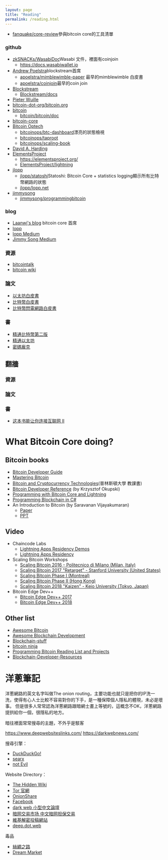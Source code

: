 ```yaml
---
layout: page
title: "Reading"
permalink: /reading.html
---
```


* [fanquake/core-review](https://github.com/fanquake/core-review)參與bitcoin core的工具清單
### github

* [zkSNACKs/WasabiDoc](https://github.com/zkSNACKs/WasabiDoc)Wasabi 文件，裡面有coinjoin
    * https://docs.wasabiwallet.io
* [Andrew Poelstra](https://github.com/apoelstra)blockstream首席
    * [apoelstra/mimblewimble-paper](https://github.com/apoelstra/mimblewimble-paper) 最早的mimblewimble 白皮書
    * [apoelstra/coinjoin](https://github.com/apoelstra/coinjoin)最早的coin join
* [Blockstream](https://github.com/Blockstream)
    * [Blockstream/docs](https://github.com/Blockstream/docs)
* [Pieter Wuille](https://github.com/sipa)
* [bitcoin-dot-org/bitcoin.org](https://github.com/bitcoin-dot-org/bitcoin.org)
* [bitcoin](https://github.com/bitcoin)
    * [bitcoin/bitcoin/doc](https://github.com/bitcoin/bitcoin/tree/master/doc)
* [bitcoin-core](https://github.com/bitcoin-core)
* [Bitcoin Optech](https://github.com/bitcoinops)
    * [bitcoinops/btc-dashboard](https://github.com/bitcoinops/btc-dashboard)漂亮的狀態檢視
    * [bitcoinops/taproot](https://github.com/bitcoinops/taproot)
    * [bitcoinops/scaling-book](https://github.com/bitcoinops/scaling-book)
* [David A. Harding](https://github.com/harding)
* [ElementsProject](https://github.com/ElementsProject)
    * https://elementsproject.org/
    * [ElementsProject/lightning](https://github.com/ElementsProject/lightning)
* [jlopp](https://github.com/jlopp) 
    * [jlopp/statoshi](https://github.com/jlopp/statoshi)Statoshi: Bitcoin Core + statistics logging顯示所有比特幣網路的狀態
    * [jlopp/lopp.net](https://lopp.net)
* [jimmysong](https://github.com/jimmysong)
    * [jimmysong/programmingbitcoin](https://github.com/jimmysong/programmingbitcoin)

### blog
* [Laanwj's blog](https://laanwj.github.io/) bitcoin core 首席
* [lopp](https://lopp.net)
* [lopp Medium](https://medium.com/@lopp)
* [Jimmy Song Medium](https://medium.com/@jimmysong)

### 資源
* [bitcointalk](https://bitcointalk.org/i)
* [bitcoin wiki](https://en.bitcoin.it/wiki/Main_Page)

### 論文
* [以太坊白皮書](https://github.com/cypherpunks-core/ethereum_whitepaper_zh)
* [比特幣白皮書](https://github.com/cypherpunks-core/bitcoin_whitepaper_zh)
* [比特幣閃電網路白皮書](https://github.com/cypherpunks-core/lightning_network_whitepaper_zh)

### 書
* [精通比特幣第二版](https://github.com/cypherpunks-core/bitcoinbook_2nd_zh)
* [精通以太坊](https://github.com/cypherpunks-core/ethereumbook_zh)
* [密碼龐克](https://github.com/cypherpunks-core/cyherpunksbook_zh)

## 翻牆


### 資源
### 論文
### 書
* [这本书能让你连接互联网 Ⅱ](https://hoodiearon.github.io/fq-book/#/)


# What Bitcoin Core doing?
## Bitcoin books
* [Bitcoin Developer Guide](https://bitcoin.org/en/developer-guide)
* [Mastering Bitcoin](https://github.com/bitcoinbook/bitcoinbook)
* [Bitcoin and Cryptocurrency Technologies](https://d28rh4a8wq0iu5.cloudfront.net/bitcointech/readings/princeton_bitcoin_book.pdf)(普林斯頓大學 教課書)
* [Bitcoin Developer Reference](https://github.com/minium/Bitcoin-Spec/blob/master/Bitcoin.pdf) (by Krzysztof Okupski)
* [Programming with Bitcoin Core and Lightning](https://github.com/ChristopherA/Learning-Bitcoin-from-the-Command-Line)
* [Programming Blockchain in C#](https://programmingblockchain.gitbook.io/programmingblockchain)
* An Introduction to Bitcoin (by Saravanan Vijayakumaran)
    * [Paper](https://www.ee.iitb.ac.in/~sarva/bitcoin/bitcoin-notes-v0.1.pdf) 
    * [PPT](https://www.ee.iitb.ac.in/~sarva/bitcoin/iitm-191217.pdf)

<!-- more --> 

## Video
* Chaincode Labs
    * [Lightning Apps Residency Demos](https://www.youtube.com/playlist?list=PLpLH33TRghT2jmuP9YQRo-e8gk969Q2F_)
    * [Lightning Apps Residency](https://www.youtube.com/playlist?list=PLpLH33TRghT1SbxinAsNDS6L7RkAjC8ME)
* Scaling Bitcoin Workshops
    * [Scaling Bitcoin 2016 - Politecnico di Milano (Milan, Italy)](https://www.youtube.com/playlist?list=PLX1jlrc_KO1cMWE2HagT51gjEB9p7cAw3)
    * [Scaling Bitcoin 2017 "Retarget" - Stanford University (United States)](https://www.youtube.com/playlist?list=PLX1jlrc_KO1etzMwyTi4-AJbdstCqo9UO)
    * [Scaling Bitcoin Phase I (Montreal)](https://www.youtube.com/playlist?list=PLX1jlrc_KO1eUTDrAnxNErlqBDpd0YvcE)
    * [Scaling Bitcoin Phase II (Hong Kong)](https://www.youtube.com/playlist?list=PLX1jlrc_KO1fDYsUsCeswSXIgzlXyh3sl)
    * [Scaling Bitcoin 2018 "Kaizen" - Keio University (Tokyo, Japan)](https://www.youtube.com/playlist?list=PLX1jlrc_KO1diB4l-Thhb5R-PSYw-hn3a)
* Bitcoin Edge Dev++ 
    * [Bitcoin Edge Dev++ 2017](https://www.youtube.com/playlist?list=PLlWSs86hGNb8QKRuRP3maUsVmZm8uVmIR&fbclid=IwAR34zuKGGpab-5lEsaSE1M57mnS83SgYSHuC4Mt9iPTZvHnNXGWPHaFj56E) 
    * [Bitcoin Edge Dev++ 2018](https://www.youtube.com/playlist?list=PLlWSs86hGNb8bUsTnDmZz2ZvMfHy9fS_t&fbclid=IwAR1SBgFG4vDTqfinc7aamENqlGskup2B3xHqR-zdkHl-4zcDH4jhYbKXK84)

## Other list
* [Awesome Bitcoin](https://github.com/igorbarinov/awesome-bitcoin)
* [Awesome Blockchain Development](https://github.com/jakezeal/awesome-blockchain-development)
* [Blockchain-stuff](https://github.com/Xel/Blockchain-stuff)
* [bitcoin ninja](http://bitcoin.ninja/)
* [Programming Bitcoin Reading List and Projects](https://github.com/jashmenn/bitcoin-reading-list)
* [Blockchain-Developer-Resources](https://github.com/ChristopherA/Blockchain-Developer-Resources)

# 洋蔥筆記
洋蔥網路的英文名字叫做The onion routing，主要功能也就只是把你的IP洗一洗，使得有心人士比較不容易對你的下手，是一種保障個人隱私的體現，未必是壞事。
但是很多人常常認為洋蔥網路跟暗網士畫上等號的，這概念不OK，洋蔥網路提拱給你一個，很隱私的地方。

暗往裡面常常搜尋的主題，不外乎是駭客

https://www.deepwebsiteslinks.com/
https://darkwebnews.com/

搜尋引擎：
* [DuckDuckGo!](https://3g2upl4pq6kufc4m.onion/?q=&t=h_)
* [searx](http://5plvrsgydwy2sgce.onion/)
* [not Evil](http://hss3uro2hsxfogfq.onion/)

Website Directory：
* [The Hidden Wiki](http://wikitjerrta4qgz4.onion/)
* [Tor 官網](http://expyuzz4wqqyqhjn.onion/)
* [OnionShare](http://lldan5gahapx5k7iafb3s4ikijc4ni7gx5iywdflkba5y2ezyg6sjgyd.onion/)
* [Facebook](https://www.facebookcorewwwi.onion/)
* [dark web 小型中文論壇](http://22u75kqyl666joi2.onion/)
* [暗网交易市场 中文暗网担保交易](http://almvdkg6vrpmkvk4.onion)
* [維基解密投稿網站](http://wlupld3ptjvsgwqw.onion/wlupload.en.html)
* [deep.dot.web](https://hackmd.io/nWxdL5JiSwS0vTB1ftxs_w)

毒品
* [絲綢之路](http://silkroad7rn2puhj.onion/)
* [Dream Market](http://6khhxwj7viwe5xjm.onion/)